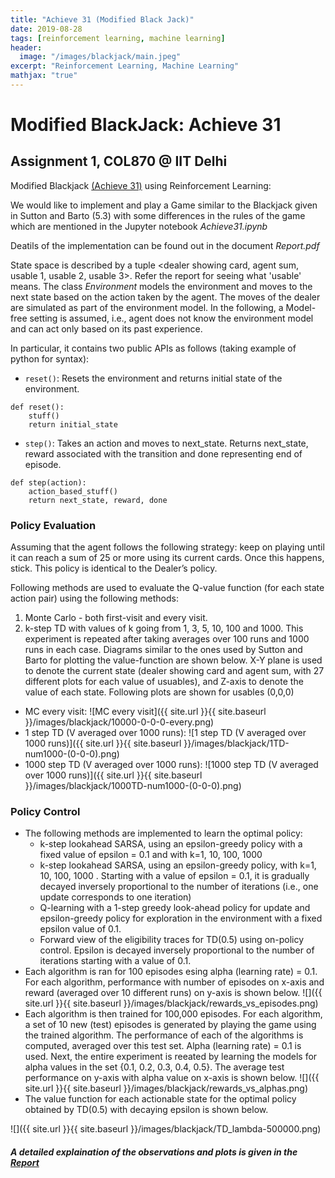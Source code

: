 ```yaml
---
title: "Achieve 31 (Modified Black Jack)"
date: 2019-08-28
tags: [reinforcement learning, machine learning]
header:
  image: "/images/blackjack/main.jpeg"
excerpt: "Reinforcement Learning, Machine Learning"
mathjax: "true"
---
```


# Modified BlackJack: Achieve 31
## Assignment 1, COL870 @ IIT Delhi

Modified Blackjack [(Achieve 31)](https://docs.google.com/document/d/1X27z_b080tR1UamYVrZKEKYOMewKCnaHXBnJvbxugDY/edit) using Reinforcement Learning: 

We would like to implement and play a Game similar to the Blackjack given in Sutton and Barto (5.3) with some differences in the rules of the game which are mentioned in the Jupyter notebook _Achieve31.ipynb_

Deatils of the implementation can be found out in the document _Report.pdf_

State space is described by a tuple <dealer showing card, agent sum, usable 1, usable 2, usable 3>. Refer the report for seeing what 'usable' means. The class _Environment_ models the environment and moves to the next state based on the action taken by the agent. The moves of the dealer are simulated as part of the environment model. In the following, a Model-free setting is assumed, i.e., agent does not know the environment model and can act only based on its past experience. 

In particular, it contains two public APIs as follows (taking example of python for syntax):
* ```reset()```: Resets the environment and returns initial state of the environment.
```
def reset():
    stuff()
    return initial_state
```

* ```step()```: Takes an action and moves to next_state. Returns next_state, reward associated with the transition and done representing end of episode.
```
def step(action):
    action_based_stuff()
    return next_state, reward, done
```

### Policy Evaluation
Assuming that the agent follows the following strategy: keep on playing until it can reach a sum of 25 or more using its current cards. Once this happens, stick. This policy is identical to the Dealer’s policy.

Following methods are used to evaluate the Q-value function (for each state action pair) using the following methods:
1. Monte Carlo - both first-visit and every visit.
2. k-step TD with values of k going from 1, 3, 5, 10, 100 and 1000. This experiment is repeated after taking averages over 100 runs and 1000 runs in each case.
Diagrams similar to the ones used by Sutton and Barto for plotting the value-function are shown below. X-Y plane is used to denote the current state (dealer showing card and agent sum, with 27 different plots for each value of usuables), and Z-axis to denote the value of each state.
Following plots are shown for usables (0,0,0)
- MC every visit: ![MC every visit]({{ site.url }}{{ site.baseurl }}/images/blackjack/10000-0-0-0-every.png)
- 1 step TD (V averaged over 1000 runs): ![1 step TD (V averaged over 1000 runs)]({{ site.url }}{{ site.baseurl }}/images/blackjack/1TD-num1000-(0-0-0).png)
- 1000 step TD (V averaged over 1000 runs): ![1000 step TD (V averaged over 1000 runs)]({{ site.url }}{{ site.baseurl }}/images/blackjack/1000TD-num1000-(0-0-0).png)

### Policy Control
* The following methods are implemented to learn the optimal policy:
	*  k-step lookahead SARSA, using an epsilon-greedy policy with a fixed value of epsilon = 0.1 and with k=1, 10, 100, 1000 
	* k-step lookahead SARSA, using an epsilon-greedy policy, with k=1, 10, 100, 1000 . Starting with a value of epsilon = 0.1, it is gradually decayed inversely proportional to the number of iterations (i.e., one update corresponds to one iteration)
	* Q-learning with a 1-step greedy look-ahead policy for update and epsilon-greedy policy for exploration in the environment with a fixed epsilon value of 0.1.
	* Forward view of the eligibility traces for TD(0.5) using on-policy control. Epsilon is decayed inversely proportional to the number of iterations starting with a value of 0.1.  
* Each algorithm is ran for 100 episodes esing alpha (learning rate) = 0.1. For each algorithm, performance with number of episodes on x-axis and reward (averaged over 10 different runs) on y-axis is shown below. 
![]({{ site.url }}{{ site.baseurl }}/images/blackjack/rewards_vs_episodes.png)
* Each algorithm is then trained for 100,000 episodes. For each algorithm, a set of 10 new (test) episodes is generated by playing the game using the trained algorithm. The performance of each of the algorithms is computed, averaged over this test set. Alpha (learning rate) = 0.1 is used. Next, the entire experiment is reeated by learning the models for alpha values in the set {0.1, 0.2, 0.3, 0.4, 0.5}. The average test performance on y-axis with alpha value on x-axis is shown below.
![]({{ site.url }}{{ site.baseurl }}/images/blackjack/rewards_vs_alphas.png)
* The value function for each actionable state for the optimal policy obtained by TD(0.5) with decaying epsilon is shown below.

![]({{ site.url }}{{ site.baseurl }}/images/blackjack/TD_lambda-500000.png)


##### _A detailed explaination of the observations and plots is given in the [Report](https://github.com/ankursharma-iitd/Achieve31-Reinforcement-Learning/blob/master/RL-Report.pdf)_